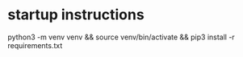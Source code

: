 # startup instructions

python3 -m venv venv && source venv/bin/activate && pip3 install -r requirements.txt
